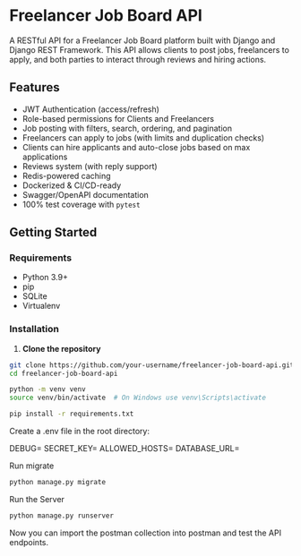 # Freelancer Job Board API

A RESTful API for a Freelancer Job Board platform built with Django and Django REST Framework. This API allows clients to post jobs, freelancers to apply, and both parties to interact through reviews and hiring actions.

## Features

- JWT Authentication (access/refresh)
- Role-based permissions for Clients and Freelancers
- Job posting with filters, search, ordering, and pagination
- Freelancers can apply to jobs (with limits and duplication checks)
- Clients can hire applicants and auto-close jobs based on max applications
- Reviews system (with reply support)
- Redis-powered caching
- Dockerized & CI/CD-ready
- Swagger/OpenAPI documentation
- 100% test coverage with `pytest`

## Getting Started

### Requirements

- Python 3.9+
- pip
- SQLite
- Virtualenv

### Installation

1. **Clone the repository**

```bash
git clone https://github.com/your-username/freelancer-job-board-api.git
cd freelancer-job-board-api

python -m venv venv
source venv/bin/activate  # On Windows use venv\Scripts\activate

pip install -r requirements.txt
```
Create a .env file in the root directory:

DEBUG=
SECRET_KEY=
ALLOWED_HOSTS=
DATABASE_URL=

Run migrate 

```bash
python manage.py migrate
```
Run the Server

```bash
python manage.py runserver
```
Now you can import the postman collection into postman and test the API endpoints.


